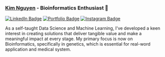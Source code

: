 ### [Kim Nguyen](https://kimnguyen2002.github.io/Portfolio/) - Bioinformatics Enthusiast 🧬
[![LinkedIn Badge](https://img.shields.io/badge/LinkedIn-0E76A8?style=flat&logo=LinkedIn&logoColor=white)](https://www.linkedin.com/in/kimnguyen2002/)
[![Portfolio Badge](https://img.shields.io/badge/Portfolio-gray?style=flat&logo=Google%20Chrome&logoColor=white)](https://kimnguyen2002.github.io/Portfolio/)
[![Instagram Badge](https://img.shields.io/badge/Instagram-ffffff?style=flat&logo=Instagram&logoColor=red)](https://www.instagram.com/dasci.ai/)


As a self-taught Data Science and Machine Learning, I've developed a keen interest in creating solutions that deliver tangible value and make a meaningful impact at every stage. My primary focus is now on Bioinformatics, specifically in genetics, which is essential for real-word application and medical system.

<!--
**kimnguyen2002/kimnguyen2002** is a ✨ _special_ ✨ repository because its `README.md` (this file) appears on your GitHub profile.

Here are some ideas to get you started:

- 🔭 I’m currently working on ...
- 🌱 I’m currently learning ...
- 👯 I’m looking to collaborate on ...
- 🤔 I’m looking for help with ...
- 💬 Ask me about ...
- 📫 How to reach me: ...
- 😄 Pronouns: ...
- ⚡ Fun fact: ...
-->
